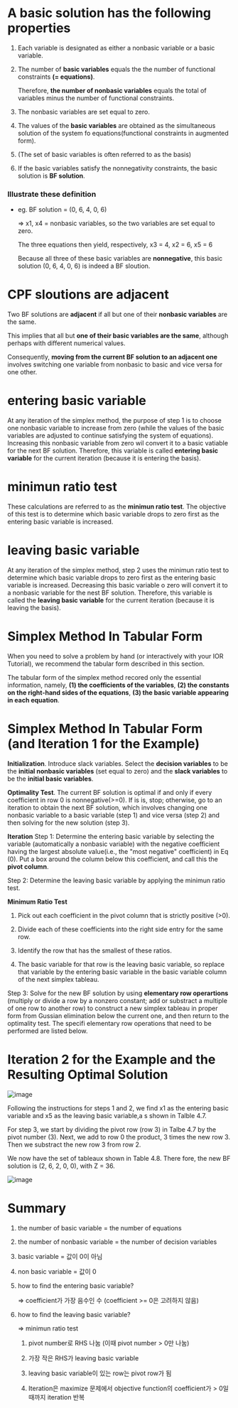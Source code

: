 # A basic solution has the following properties

1. Each variable is designated as either a nonbasic variable or a basic variable.

2. The number of **basic variables** equals the the number of functional constraints **(= equations)**.

   Therefore, **the number of nonbasic variables** equals the total of variables minus the number of functional constraints.

3. The nonbasic variables are set equal to zero.

4. The values of the **basic variables** are obtained as the simultaneous solution of the system fo equations(functional constraints in augmented form).

5. (The set of basic variables is often referred to as the basis)

6. If the basic variables satisfy the nonnegativity constraints, the basic solution is **BF solution**.


### Illustrate these definition

- eg. BF solution = (0, 6, 4, 0, 6)

  => x1, x4 = nonbasic variables, so the two variables are set equal to zero.

     The three equations then yield, respectively, x3 = 4, x2 = 6, x5 = 6

     Because all three of these basic variables are **nonnegative**, this basic solution (0, 6, 4, 0, 6) is indeed a BF sloution.


# CPF sloutions are adjacent

Two BF solutions are **adjacent** if all but one of their **nonbasic variables** are the same.

This implies that all but **one of their basic variables are the same**, although perhaps with different numerical values.


Consequently, **moving from the current BF solution to an adjacent one** involves switching one variable from nonbasic to basic and vice versa for one other.

# entering basic variable

At any iteration of the simplex method, the purpose of step 1 is to choose one nonbasic variable to increase from zero (while the values of the basic variables are adjusted to continue satisfying the system of equations). Increasing this nonbasic variable from zero wil convert it to a basic vatiable for the next BF solution. Therefore, this variable is called **entering basic variable** for the current iteration (because it is entering the basis).

# minimun ratio test

These calculations are referred to as the **minimun ratio test**. The objective of this test is to determine which basic variable drops to zero first as the entering basic variable is increased. 

# leaving basic variable

At any iteration of the simplex method, step 2 uses the minimun ratio test to determine which basic variable drops to zero first as the entering basic variable is increased. Decreasing this basic variable o zero will convert it to a nonbasic variable for the nest BF solution. Therefore, this variable is called the **leaving basic variable** for the current iteration (because it is leaving the basis).

# Simplex Method In Tabular Form

When you need to solve a problem by hand (or interactively with your IOR Tutorial), we recommend the tabular form described in this section.

The tabular form of the simplex method recored only the essential information, namely, **(1) the coefficients of the variables**, **(2) the constants on the right-hand sides of the equations**, **(3) the basic variable appearing in each equation**.

# Simplex Method In Tabular Form (and Iteration 1 for the Example)

**Initialization**. Introduce slack variables. Select the **decision variables** to be the **initial nonbasic variables** (set equal to zero) and the **slack variables** to be the **initial basic variables**.


**Optimality Test**. The current BF solution is optimal if and only if every coefficient in row 0 is nonnegative(>=0). If is is, stop; otherwise, go to an iteration to obtain the next BF solution, which involves changing one nonbasic variable to a basic variable (step 1) and vice versa (step 2) and then solving for the new solution (step 3).

**Iteration** Step 1: Determine the entering basic variable by selecting the variable (automatically a nonbasic variable) with the negative coefficient having the largest absolute value(i.e., the "most negative" coefficient) in Eq (0). Put a box around the column below this coefficient, and call this the **pivot column**.

Step 2: Determine the leaving basic variable by applying the minimun ratio test.

**Minimum Ratio Test**

1. Pick out each coefficient in the pivot column that is strictly positive (>0).

2. Divide each of these coefficients into the right side entry for the same row.

3. Identify the row that has the smallest of these ratios.

4. The basic variable for that row is the leaving basic variable, so replace that variable by the entering basic variable in the basic variable column of the next simplex tableau.

Step 3: Solve for the new BF solution by using **elementary row operartions** (multiply or divide a row by a nonzero constant; add or substract a multiple of one row to another row) to construct a new simplex tableau in proper form from Gussian elimination below the current one, and then return to the optimality test. The specifi elementary row operations that need to be performed are listed below.



# Iteration 2 for the Example and the Resulting Optimal Solution
![image](https://github.com/sseinn/Operation-Research/assets/143159192/a3a55def-0606-4c16-ba4a-7a46e0a8d31f)

Following the instructions for steps 1 and 2, we find x1 as the entering basic variable and x5 as the leaving basic variable,a s shown in Talble 4.7.

For step 3, we start by dividing the pivot row (row 3) in Talbe 4.7 by the pivot number (3). Next, we add to row 0 the product, 3 times the new row 3. Then we substract the new row 3 from row 2.

We now have the set of tableaux shown in Table 4.8. There fore, the new BF solution is (2, 6, 2, 0, 0), with Z = 36. 

![image](https://github.com/sseinn/Operation-Research/assets/143159192/bb778be1-538a-4f5d-8351-912deb49a32b)


# Summary

1. the number of basic variable = the number of equations

2. the number of nonbasic variable = the number of decision variables

3. basic variable = 값이 0이 아님

4. non basic variable = 값이 0

5. how to find the entering basic variable?

   => coefficient가 가장 음수인 수 (coefficient >= 0은 고려하지 않음)

6. how to find the leaving basic variable?

   => minimun ratio test

      1. pivot number로 RHS 나눔 (이때 pivot number > 0만 나눔)
   
      2. 가장 작은 RHS가 leaving basic variable
  
      3. leaving basic variable이 있는 row는 pivot row가 됨
  
   7. Iteration은 maximize 문제에서 objective function의 coefficient가 > 0일때까지 iteration 반복
  
   
